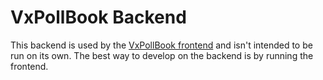 # VxPollBook Backend

This backend is used by the [VxPollBook frontend](../frontend) and isn't
intended to be run on its own. The best way to develop on the backend is by
running the frontend.
